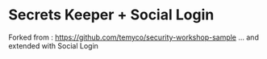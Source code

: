 # Secrets Keeper + Social Login

Forked from : https://github.com/temyco/security-workshop-sample
... and extended with Social Login
